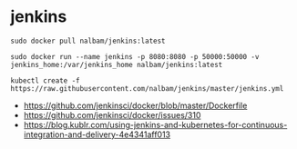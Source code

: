 # jenkins

```
sudo docker pull nalbam/jenkins:latest

sudo docker run --name jenkins -p 8080:8080 -p 50000:50000 -v jenkins_home:/var/jenkins_home nalbam/jenkins:latest

kubectl create -f https://raw.githubusercontent.com/nalbam/jenkins/master/jenkins.yml
```
 * https://github.com/jenkinsci/docker/blob/master/Dockerfile
 * https://github.com/jenkinsci/docker/issues/310
 * https://blog.kublr.com/using-jenkins-and-kubernetes-for-continuous-integration-and-delivery-4e4341aff013

